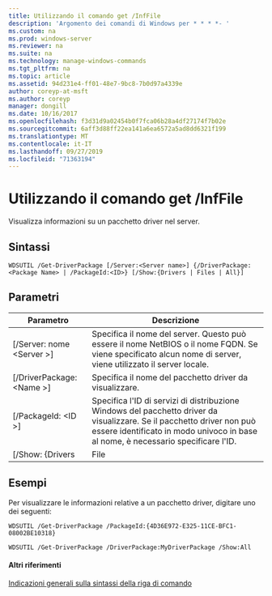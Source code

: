 ```yaml
---
title: Utilizzando il comando get /InfFile
description: 'Argomento dei comandi di Windows per * * * *- '
ms.custom: na
ms.prod: windows-server
ms.reviewer: na
ms.suite: na
ms.technology: manage-windows-commands
ms.tgt_pltfrm: na
ms.topic: article
ms.assetid: 94d231e4-ff01-48e7-9bc8-7b0d97a4339e
author: coreyp-at-msft
ms.author: coreyp
manager: dongill
ms.date: 10/16/2017
ms.openlocfilehash: f3d31d9a02454b0f7fca06b28a4df27174f7b02e
ms.sourcegitcommit: 6aff3d88ff22ea141a6ea6572a5ad8dd6321f199
ms.translationtype: MT
ms.contentlocale: it-IT
ms.lasthandoff: 09/27/2019
ms.locfileid: "71363194"
---
```

# <a name="using-the-get-driverpackage-command"></a>Utilizzando il comando get /InfFile



Visualizza informazioni su un pacchetto driver nel server.

## <a name="syntax"></a>Sintassi

```
WDSUTIL /Get-DriverPackage [/Server:<Server name>] {/DriverPackage:<Package Name> | /PackageId:<ID>} [/Show:{Drivers | Files | All}]
```

## <a name="parameters"></a>Parametri

|        Parametro         |                                                                           Descrizione                                                                            |
|--------------------------|------------------------------------------------------------------------------------------------------------------------------------------------------------------|
| [/Server: nome \<Server >] |              Specifica il nome del server. Questo può essere il nome NetBIOS o il nome FQDN. Se viene specificato alcun nome di server, viene utilizzato il server locale.               |
| [/DriverPackage: \<Name >] |                                                        Specifica il nome del pacchetto driver da visualizzare.                                                         |
|    [/PackageId: \<ID >]    | Specifica l'ID di servizi di distribuzione Windows del pacchetto driver da visualizzare. Se il pacchetto driver non può essere identificato in modo univoco in base al nome, è necessario specificare l'ID. |
|     [/Show: {Drivers     |                                                                              File                                                                               |

## <a name="BKMK_examples"></a>Esempi

Per visualizzare le informazioni relative a un pacchetto driver, digitare uno dei seguenti:
```
WDSUTIL /Get-DriverPackage /PackageId:{4D36E972-E325-11CE-BFC1-08002BE10318}
```
```
WDSUTIL /Get-DriverPackage /DriverPackage:MyDriverPackage /Show:All
```

#### <a name="additional-references"></a>Altri riferimenti

[Indicazioni generali sulla sintassi della riga di comando](command-line-syntax-key.md)